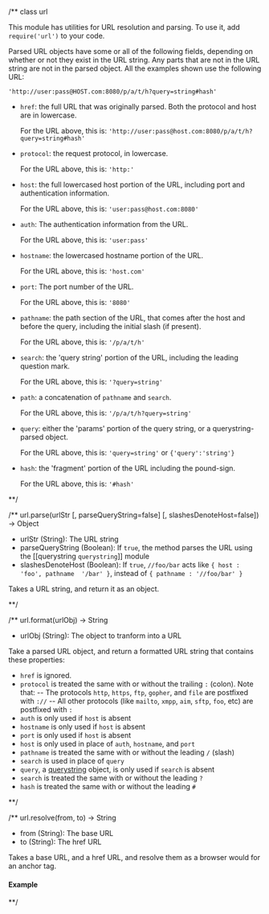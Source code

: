/**
class url

This module has utilities for URL resolution and parsing. To use it, add `require('url')` to your code.

Parsed URL objects have some or all of the following fields, depending on whether or not they exist in the URL string. Any parts that are not in the URL string are not in the parsed object. All the examples shown use the following URL:

`'http://user:pass@HOST.com:8080/p/a/t/h?query=string#hash'`

* `href`: the full URL that was originally parsed. Both the protocol and host are in lowercase.

  For the URL above, this is: `'http://user:pass@host.com:8080/p/a/t/h?query=string#hash'`
  
* `protocol`: the request protocol, in lowercase.

  For the URL above, this is: `'http:'`
  
* `host`: the full lowercased host portion of the URL, including port and authentication information.

  For the URL above, this is: `'user:pass@host.com:8080'`
  
* `auth`: The authentication information from the URL.

  For the URL above, this is: `'user:pass'`
  
* `hostname`: the lowercased hostname portion of the URL.

  For the URL above, this is: `'host.com'`
  
* `port`: The port number of the URL.

  For the URL above, this is: `'8080'`
  
* `pathname`: the path section of the URL, that comes after the host and before the query, including the initial slash (if present).

  For the URL above, this is: `'/p/a/t/h'`
  
* `search`: the 'query string' portion of the URL, including the leading question mark.

  For the URL above, this is: `'?query=string'`
  
* `path`: a concatenation of `pathname` and `search`.

  For the URL above, this is: `'/p/a/t/h?query=string'`
  
* `query`: either the 'params' portion of the query string, or a querystring-parsed object.

  For the URL above, this is: `'query=string'` or `{'query':'string'}`
  
* `hash`: the 'fragment' portion of the URL including the pound-sign.

  For the URL above, this is: `'#hash'`

**/


/**
url.parse(urlStr [, parseQueryString=false] [, slashesDenoteHost=false]) -> Object
- urlStr (String): The URL string
- parseQueryString (Boolean): If `true`, the method parses the URL using the [[querystring `querystring`]] module
- slashesDenoteHost (Boolean): If `true`, `//foo/bar` acts like `{ host : 'foo', pathname  '/bar' }`, instead of `{ pathname : '//foo/bar' }`

Takes a URL string, and return it as an object.

**/ 


/**
url.format(urlObj) -> String
 - urlObj (String): The object to tranform into a URL

Take a parsed URL object, and return a formatted URL string that contains these properties:

* `href` is ignored.
* `protocol` is treated the same with or without the trailing `:` (colon). Note that:
  -- The protocols `http`, `https`, `ftp`, `gopher`, and `file` are postfixed with `://`
  -- All other protocols (like `mailto`, `xmpp`, `aim`, `sftp`, `foo`, etc) are postfixed with `:`
* `auth` is only used if `host` is absent
* `hostname` is only used if `host` is absent
* `port` is only used if `host` is absent
* `host` is only used in place of `auth`, `hostname`, and `port`
* `pathname` is treated the same with or without the leading `/` (slash)
* `search` is used in place of `query`
* `query`, a [querystring](querystring.html) object, is only used if `search` is absent
* `search` is treated the same with or without the leading `?` 
* `hash` is treated the same with or without the leading `#` 

**/ 


/**
url.resolve(from, to) -> String
- from (String): The base URL
- to  (String): The href URL

Takes a base URL, and a href URL, and resolve them as a browser would for an anchor tag.

#### Example
	
<script src='http://snippets.c9.io/github.com/c9/nodemanual.org-examples/nodejs_ref_guide/url/url.resolve.js?linestart=3&lineend=0&showlines=false' defer='defer'></script>
**/ 

